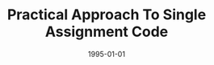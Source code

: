---
title: "Practical Approach To Single Assignment Code"
date: 1995-01-01
venue: "Proceedings of the IFIP WG10.3 working conference on Parallel architectures and compilation techniques, PACT '95, Limassol, Cyprus, June 27-29, 1995"
paperurl: 
authors: "Patricia Prather Pineo and Mary Lou Soffa"
awards: ""
---
